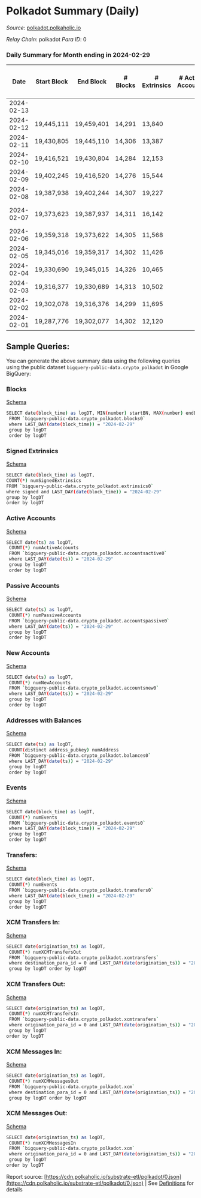 # Polkadot Summary (Daily)

_Source_: [polkadot.polkaholic.io](https://polkadot.polkaholic.io)

*Relay Chain*: polkadot
*Para ID*: 0



### Daily Summary for Month ending in 2024-02-29


| Date    | Start Block | End Block | # Blocks | # Extrinsics | # Active Accounts | # Passive Accounts | # New Accounts | # Addresses | # Events  | # Transfers ($USD) | # XCM Transfers In ($USD) | # XCM Transfers Out ($USD) | # XCM In | # XCM Out | Issues |
|---------|-------------|-----------|----------|--------------|-------------------|--------------------|----------------|-------------|-----------|--------------------|---------------------------|----------------------------|----------|-----------|--------|
| 2024-02-13 |  |  |  |  |  |  |  |  |  |   |   |   |  |  |  |
| 2024-02-12 | 19,445,111 | 19,459,401 | 14,291 | 13,840 |  |  |  | 1,263,279 | 790,746 | 13,132 ($414.03) |   |   |  |  |  |
| 2024-02-11 | 19,430,805 | 19,445,110 | 14,306 | 13,387 |  |  |  | 1,262,589 | 812,405 | 12,177 ($175,079.14) |   |   |  |  |  |
| 2024-02-10 | 19,416,521 | 19,430,804 | 14,284 | 12,153 |  |  |  | 1,261,855 | 783,410 | 11,336  |   |   |  |  |  |
| 2024-02-09 | 19,402,245 | 19,416,520 | 14,276 | 15,544 |  |  |  | 1,261,083 | 815,864 | 14,691 ($846,109.04) |   |   |  |  |  |
| 2024-02-08 | 19,387,938 | 19,402,244 | 14,307 | 19,227 |  |  |  | 1,261,750 | 829,264 | 13,071 ($25,237.22) |   |   |  |  |  |
| 2024-02-07 | 19,373,623 | 19,387,937 | 14,311 | 16,142 |  |  |  | 1,260,740 | 821,359 | 11,230 ($1,087,535.06) |   |   |  |  | 4 missing (0.03%) |
| 2024-02-06 | 19,359,318 | 19,373,622 | 14,305 | 11,568 |  |  |  | 1,260,057 | 783,028 | 10,644 ($1,262.96) |   |   |  |  |  |
| 2024-02-05 | 19,345,016 | 19,359,317 | 14,302 | 11,426 |  |  |  | 1,259,349 | 779,255 | 11,085  |   | 466 ($146.96) |  |  |  |
| 2024-02-04 | 19,330,690 | 19,345,015 | 14,326 | 10,465 |  |  |  | 1,258,755 | 766,831 | 9,794 ($13,812,846.97) |   | 460 ($28,021.06) |  |  |  |
| 2024-02-03 | 19,316,377 | 19,330,689 | 14,313 | 10,502 |  |  |  | 1,258,113 | 769,811 | 10,478 ($23,501,383.36) |   | 648 ($314,504.31) | 412 | 612 |  |
| 2024-02-02 | 19,302,078 | 19,316,376 | 14,299 | 11,695 |  |  |  | 1,257,472 | 779,327 | 10,986 ($41,140,494.26) |   | 649 ($1,212,680.11) | 555 | 726 |  |
| 2024-02-01 | 19,287,776 | 19,302,077 | 14,302 | 12,120 |  |  |  | 1,256,829 | 783,610 | 11,627 ($81,373,413.10) |   | 641 ($3,325,455.89) | 556 | 789 |  |

## Sample Queries:
You can generate the above summary data using the following queries using the public dataset `bigquery-public-data.crypto_polkadot` in Google BigQuery:


### Blocks 

[Schema](https://github.com/colorfulnotion/substrate-etl/blob/main/schema/blocks.json)

```bash
SELECT date(block_time) as logDT, MIN(number) startBN, MAX(number) endBN, COUNT(*) numBlocks 
 FROM `bigquery-public-data.crypto_polkadot.blocks0`  
 where LAST_DAY(date(block_time)) = "2024-02-29" 
 group by logDT 
 order by logDT
```

### Signed Extrinsics 

[Schema](https://github.com/colorfulnotion/substrate-etl/blob/main/schema/extrinsics.json)

```bash
SELECT date(block_time) as logDT, 
COUNT(*) numSignedExtrinsics 
FROM `bigquery-public-data.crypto_polkadot.extrinsics0`  
where signed and LAST_DAY(date(block_time)) = "2024-02-29" 
group by logDT 
order by logDT
```

### Active Accounts 

[Schema](https://github.com/colorfulnotion/substrate-etl/blob/main/schema/accountsactive.json)

```bash
SELECT date(ts) as logDT, 
 COUNT(*) numActiveAccounts 
 FROM `bigquery-public-data.crypto_polkadot.accountsactive0` 
 where LAST_DAY(date(ts)) = "2024-02-29" 
 group by logDT 
 order by logDT
```

### Passive Accounts 

[Schema](https://github.com/colorfulnotion/substrate-etl/blob/main/schema/accountspassive.json)

```bash
SELECT date(ts) as logDT, 
 COUNT(*) numPassiveAccounts 
 FROM `bigquery-public-data.crypto_polkadot.accountspassive0` 
 where LAST_DAY(date(ts)) = "2024-02-29" 
 group by logDT 
 order by logDT
```

### New Accounts 

[Schema](https://github.com/colorfulnotion/substrate-etl/blob/main/schema/accountsnew.json)

```bash
SELECT date(ts) as logDT, 
 COUNT(*) numNewAccounts 
 FROM `bigquery-public-data.crypto_polkadot.accountsnew0` 
 where LAST_DAY(date(ts)) = "2024-02-29" 
 group by logDT
 order by logDT
```

### Addresses with Balances 

[Schema](https://github.com/colorfulnotion/substrate-etl/blob/main/schema/balances.json)

```bash
SELECT date(ts) as logDT,
 COUNT(distinct address_pubkey) numAddress 
 FROM `bigquery-public-data.crypto_polkadot.balances0` 
 where LAST_DAY(date(ts)) = "2024-02-29" 
 group by logDT 
 order by logDT
```

### Events 

[Schema](https://github.com/colorfulnotion/substrate-etl/blob/main/schema/events.json)

```bash
SELECT date(block_time) as logDT, 
 COUNT(*) numEvents 
 FROM `bigquery-public-data.crypto_polkadot.events0` 
 where LAST_DAY(date(block_time)) = "2024-02-29" 
 group by logDT 
 order by logDT
```

### Transfers:

[Schema](https://github.com/colorfulnotion/substrate-etl/blob/main/schema/transfers.json)

```bash
SELECT date(block_time) as logDT, 
 COUNT(*) numEvents 
 FROM `bigquery-public-data.crypto_polkadot.transfers0` 
 where LAST_DAY(date(block_time)) = "2024-02-29" 
 group by logDT 
 order by logDT
```

### XCM Transfers In: 

[Schema](https://github.com/colorfulnotion/substrate-etl/blob/main/schema/xcmtransfers.json)

```bash
SELECT date(origination_ts) as logDT, 
 COUNT(*) numXCMTransfersOut 
 FROM `bigquery-public-data.crypto_polkadot.xcmtransfers` 
 where destination_para_id = 0 and LAST_DAY(date(origination_ts)) = "2024-02-29" 
 group by logDT order by logDT
```

### XCM Transfers Out: 

[Schema](https://github.com/colorfulnotion/substrate-etl/blob/main/schema/xcmtransfers.json)

```bash
SELECT date(origination_ts) as logDT, 
 COUNT(*) numXCMTransfersIn 
 FROM `bigquery-public-data.crypto_polkadot.xcmtransfers` 
 where origination_para_id = 0 and LAST_DAY(date(origination_ts)) = "2024-02-29" 
 group by logDT 
order by logDT
```

### XCM Messages In: 

[Schema](https://github.com/colorfulnotion/substrate-etl/blob/main/schema/xcm.json)

```bash
SELECT date(origination_ts) as logDT, 
 COUNT(*) numXCMMessagesOut 
 FROM `bigquery-public-data.crypto_polkadot.xcm` 
 where destination_para_id = 0 and LAST_DAY(date(origination_ts)) = "2024-02-29" 
 group by logDT order by logDT
```

### XCM Messages Out: 

[Schema](https://github.com/colorfulnotion/substrate-etl/blob/main/schema/xcm.json)

```bash
SELECT date(origination_ts) as logDT, 
 COUNT(*) numXCMMessagesIn 
 FROM `bigquery-public-data.crypto_polkadot.xcm` 
 where origination_para_id = 0 and LAST_DAY(date(origination_ts)) = "2024-02-29" 
 group by logDT 
order by logDT
```


Report source: [https://cdn.polkaholic.io/substrate-etl/polkadot/0.json](https://cdn.polkaholic.io/substrate-etl/polkadot/0.json) | See [Definitions](/DEFINITIONS.md) for details
